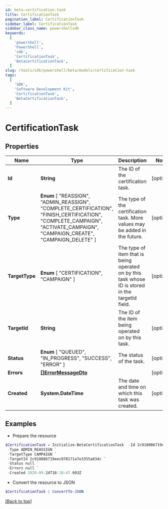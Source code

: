 ```yaml
---
id: beta-certification-task
title: CertificationTask
pagination_label: CertificationTask
sidebar_label: CertificationTask
sidebar_class_name: powershellsdk
keywords:
  [
    'powershell',
    'PowerShell',
    'sdk',
    'CertificationTask',
    'BetaCertificationTask',
  ]
slug: /tools/sdk/powershell/beta/models/certification-task
tags:
  [
    'SDK',
    'Software Development Kit',
    'CertificationTask',
    'BetaCertificationTask',
  ]
---
```


# CertificationTask

## Properties

| Name | Type | Description | Notes |
| --- | --- | --- | --- |
| **Id** | **String** | The ID of the certification task. | [optional] |
| **Type** | **Enum** [ "REASSIGN", "ADMIN_REASSIGN", "COMPLETE_CERTIFICATION", "FINISH_CERTIFICATION", "COMPLETE_CAMPAIGN", "ACTIVATE_CAMPAIGN", "CAMPAIGN_CREATE", "CAMPAIGN_DELETE" ] | The type of the certification task. More values may be added in the future. | [optional] |
| **TargetType** | **Enum** [ "CERTIFICATION", "CAMPAIGN" ] | The type of item that is being operated on by this task whose ID is stored in the targetId field. | [optional] |
| **TargetId** | **String** | The ID of the item being operated on by this task. | [optional] |
| **Status** | **Enum** [ "QUEUED", "IN_PROGRESS", "SUCCESS", "ERROR" ] | The status of the task. | [optional] |
| **Errors** | [**[]ErrorMessageDto**](error-message-dto) |  | [optional] |
| **Created** | **System.DateTime** | The date and time on which this task was created. | [optional] |

## Examples

- Prepare the resource

```powershell
$CertificationTask = Initialize-BetaCertificationTask  -Id 2c918086719eec070171a7e3355a360a `
 -Type ADMIN_REASSIGN `
 -TargetType CAMPAIGN `
 -TargetId 2c918086719eec070171a7e3355a834c `
 -Status null `
 -Errors null `
 -Created 2020-09-24T18:10:47.693Z
```

- Convert the resource to JSON

```powershell
$CertificationTask | ConvertTo-JSON
```

[[Back to top]](#)
